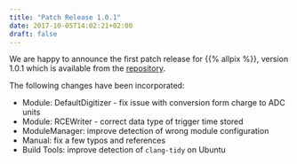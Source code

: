 ```yaml
---
title: "Patch Release 1.0.1"
date: 2017-10-05T14:02:21+02:00
draft: false
---
```


We are happy to announce the first patch release for {{% allpix %}}, version 1.0.1 which is available from the [repository](https://gitlab.cern.ch/allpix-squared/allpix-squared/).

The following changes have been incorporated:
<!--more-->

* Module: DefaultDigitizer - fix issue with conversion form charge to ADC units
* Module: RCEWriter - correct data type of trigger time stored
* ModuleManager: improve detection of wrong module configuration
* Manual: fix a few typos and references
* Build Tools: improve detection of `clang-tidy` on Ubuntu
